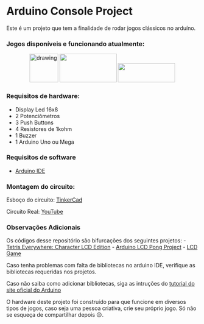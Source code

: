# Arduino Console Project

Este é um projeto que tem a finalidade de rodar jogos clássicos no arduíno.

### Jogos disponíveis e funcionando atualmente:

<p float="left" align="center">
  <img src="https://pong-2.com/icon-256.png" alt="drawing" width="75" height="75"/>
  <img src="http://static1.1.sqspcdn.com/static/f/278256/2640415/1236569464887/Jumpman+title.png" width="150" height="75"/>
  <img src="https://i.pinimg.com/originals/ce/f9/7d/cef97dac44f89093d4ddf106d4b1b503.gif" width="150" height="50"/>
</p>
  
  
### Requisitos de hardware:

  - Display Led 16x8
  - 2 Potenciômetros
  - 3 Push Buttons
  - 4 Resistores de 1kohm
  - 1 Buzzer
  - 1 Arduino Uno ou Mega
  
### Requisitos de software

  - [Arduino IDE](https://www.arduino.cc/en/Main/Software)

###  Montagem do circuito:

  Esboço do circuito: [TinkerCad](https://www.tinkercad.com/things/frgQZiFRUYY#/)

  Circuito Real: [YouTube](https://youtu.be/a1xw6hzLM7M)

### Observações Adicionais

  Os códigos desse repositório são bifurcações dos seguintes projetos:
    - [Tetris Everywhere: Character LCD Edition](https://hackaday.com/2016/04/09/tetris-everywhere-character-lcd-edition/)
    - [Arduino LCD Pong Project](http://jrpi.ca/projects/lcd-pong-project)
    - [LCD Game](https://create.arduino.cc/projecthub/iron_salsastudio/lcd-game-2e69ea?ref=search&ref_id=lcd%20game&offset=0)

  Caso tenha problemas com falta de bibliotecas no arduino IDE, verifique as bibliotecas requeridas nos projetos.
    
  Caso não saiba como adicionar bibliotecas, siga as intruções do [tutorial do site oficial do Arduino](https://www.arduino.cc/en/Hacking/LibraryTutorial)

  O hardware deste projeto foi construído para que funcione em diversos tipos de jogos, caso seja uma pessoa criativa, crie seu próprio jogo. Só não se esqueça de compartilhar depois :wink:. 


